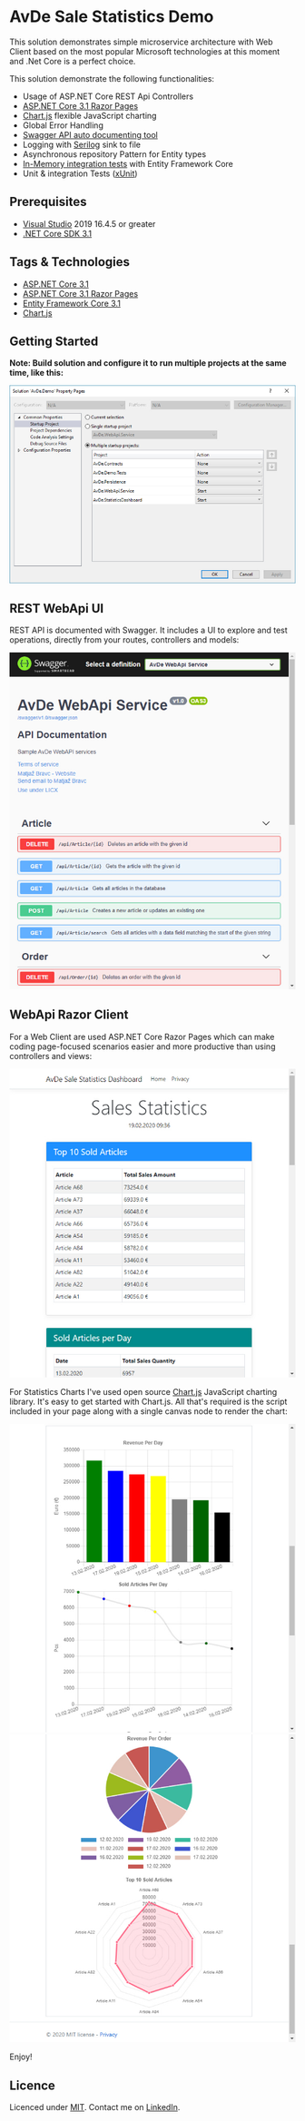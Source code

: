 # AvDe Sale Statistics Demo

This solution demonstrates simple microservice architecture with Web Client based on the most popular Microsoft technologies at this moment and .Net Core is a perfect choice.

This solution demonstrate the following functionalities:
- Usage of ASP.NET Core REST Api Controllers
- [ASP.NET Core 3.1 Razor Pages](https://docs.microsoft.com/en-us/aspnet/core/razor-pages/?view=aspnetcore-3.1&tabs=visual-studio)
- [Chart.js](https://www.chartjs.org/) flexible JavaScript charting
- Global Error Handling
- [Swagger API auto documenting tool](https://swagger.io/)
- Logging with [Serilog](https://serilog.net/) sink to file
- Asynchronous repository Pattern for Entity types
- [In-Memory integration tests](https://docs.microsoft.com/en-us/aspnet/core/test/integration-tests?view=aspnetcore-2.2) with Entity Framework Core
- Unit & integration Tests ([xUnit](https://xunit.github.io/))

## Prerequisites
- [Visual Studio](https://www.visualstudio.com/vs/community) 2019 16.4.5 or greater
- [.NET Core SDK 3.1](https://dotnet.microsoft.com/download/dotnet-core/3.1)

## Tags & Technologies
- [ASP.NET Core 3.1](https://docs.microsoft.com/en-us/aspnet/?view=aspnetcore-3.1#pivot=core)
- [ASP.NET Core 3.1 Razor Pages](https://docs.microsoft.com/en-us/aspnet/core/razor-pages/?view=aspnetcore-3.1&tabs=visual-studio)
- [Entity Framework Core 3.1](https://docs.microsoft.com/en-us/ef/core/)
- [Chart.js](https://www.chartjs.org/)

## Getting Started

**Note: Build solution and configure it to run multiple projects at the same time, like this:**

![](res/vs_2019_startup.jpg)

## REST WebApi UI
REST API is documented with Swagger. It includes a UI to explore and test operations, directly from your routes, controllers and models:

![](res/swagger_ui.jpg)

## WebApi Razor Client
For a Web Client are used ASP.NET Core Razor Pages which can make coding page-focused scenarios easier and more productive than using controllers and views:

![](res/statistics1.jpg)

For Statistics Charts I've used open source [Chart.js](https://www.chartjs.org/) JavaScript charting library. It's easy to get started with Chart.js. All that's required is the script included in your page along with a single canvas node to render the chart:

![](res/statistics2.jpg)
![](res/statistics3.jpg)

Enjoy!

## Licence
Licenced under [MIT](http://opensource.org/licenses/mit-license.php).
Contact me on [LinkedIn](https://si.linkedin.com/in/matjazbravc).
